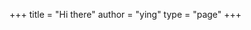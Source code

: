 +++
title = "Hi there"
author = "ying"
type = "page"
+++
<section class="cf w-100 pa1-ns">
  <article class="fl w-100 w-50-m  w-25-ns pa1-ns">
    <div class="aspect-ratio aspect-ratio--1x1">
      <img style="background-image:url(https://s3.us-east-2.amazonaws.com/ying-ish/gallery9.jpg);" 
      class="db bg-center cover aspect-ratio--object" />
    </div>
  </article>
  <article class="fl w-100 w-50-m  w-25-ns pa1-ns">
    <div class="aspect-ratio aspect-ratio--1x1">
      <img style="background-image:url(https://s3.us-east-2.amazonaws.com/ying-ish/gallery10.jpg);" 
      class="db bg-center cover aspect-ratio--object" />
    </div>
  </article>
  <article class="fl w-100 w-50-m  w-25-ns pa1-ns">
    <div class="aspect-ratio aspect-ratio--1x1">
      <img style="background-image:url(https://s3.us-east-2.amazonaws.com/ying-ish/gallery11.jpg);" 
      class="db bg-center cover aspect-ratio--object" />
    </div>
  </article>
  <article class="fl w-100 w-50-m  w-25-ns pa1-ns">
    <div class="aspect-ratio aspect-ratio--1x1">
      <img style="background-image:url(https://s3.us-east-2.amazonaws.com/ying-ish/gallery12.jpg);" 
      class="db bg-center cover aspect-ratio--object" />
    </div>
  </article>
  <article class="fl w-100 w-50-m  w-25-ns pa1-ns">
    <div class="aspect-ratio aspect-ratio--1x1">
      <img style="background-image:url(https://s3.us-east-2.amazonaws.com/ying-ish/gallery6.jpg);" 
      class="db bg-center cover aspect-ratio--object" />
    </div>
  </article>
  <article class="fl w-100 w-50-m  w-25-ns pa1-ns">
    <div class="aspect-ratio aspect-ratio--1x1">
      <img style="background-image:url(https://s3.us-east-2.amazonaws.com/ying-ish/gallery3.jpg);" 
      class="db bg-center cover aspect-ratio--object" />
    </div>
  </article>
  <article class="fl w-100 w-50-m  w-25-ns pa1-ns">
    <div class="aspect-ratio aspect-ratio--1x1">
      <img style="background-image:url(https://s3.us-east-2.amazonaws.com/ying-ish/gallery8.jpg);" 
      class="db bg-center cover aspect-ratio--object" />
    </div>
  </article>
  <article class="fl w-100 w-50-m  w-25-ns pa1-ns">
    <div class="aspect-ratio aspect-ratio--1x1">
      <img style="background-image:url(https://s3.us-east-2.amazonaws.com/ying-ish/beach-birds-3.jpg);" 
      class="db bg-center cover aspect-ratio--object" />
    </div>
  </article>
  <article class="fl w-100 w-50-m  w-25-ns pa1-ns">
    <div class="aspect-ratio aspect-ratio--1x1">
      <img style="background-image:url(https://s3.us-east-2.amazonaws.com/ying-ish/gallery5.jpg);" 
      class="db bg-center cover aspect-ratio--object" />
    </div>
  </article>
  <article class="fl w-100 w-50-m  w-25-ns pa1-ns">
    <div class="aspect-ratio aspect-ratio--1x1">
      <img style="background-image:url(https://s3.us-east-2.amazonaws.com/ying-ish/gallery4.jpg);" 
      class="db bg-center cover aspect-ratio--object" />
    </div>
  </article>
  <article class="fl w-100 w-50-m  w-25-ns pa1-ns">
    <div class="aspect-ratio aspect-ratio--1x1">
      <img style="background-image:url(https://s3.us-east-2.amazonaws.com/ying-ish/gallery2.jpg);" 
      class="db bg-center cover aspect-ratio--object" />
    </div>
  </article>
  <article class="fl w-100 w-50-m  w-25-ns pa1-ns">
    <div class="aspect-ratio aspect-ratio--1x1">
      <img style="background-image:url(https://s3.us-east-2.amazonaws.com/ying-ish/gallery1.jpg);" 
      class="db bg-center cover aspect-ratio--object" />
    </div>
  </article>
